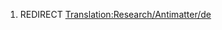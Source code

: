 1.  REDIRECT
    [Translation:Research/Antimatter/de](Translation:Research/Antimatter/de "wikilink")
